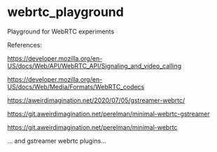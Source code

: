 # webrtc_playground
Playground for WebRTC experiments

References:

https://developer.mozilla.org/en-US/docs/Web/API/WebRTC_API/Signaling_and_video_calling

https://developer.mozilla.org/en-US/docs/Web/Media/Formats/WebRTC_codecs

https://aweirdimagination.net/2020/07/05/gstreamer-webrtc/

https://git.aweirdimagination.net/perelman/minimal-webrtc-gstreamer

https://git.aweirdimagination.net/perelman/minimal-webrtc

... and gstreamer webrtc plugins...
